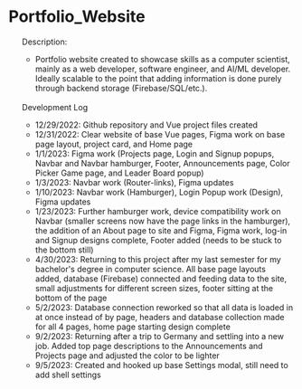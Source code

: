 # Portfolio_Website

<ul>
Description:
<ul>
  <li>Portfolio website created to showcase skills as a computer scientist, mainly as a web developer, software engineer, and AI/ML developer. Ideally scalable to the point that adding information is done purely through backend storage (Firebase/SQL/etc.).</li>
</ul>
<br>
Development Log
<ul>
  <li>12/29/2022: Github repository and Vue project files created</li>
  <li>12/31/2022: Clear website of base Vue pages, Figma work on base page layout, project card, and Home page</li>
  <li>1/1/2023: Figma work (Projects page, Login and Signup popups, Navbar and Navbar hamburger, Footer, Announcements page, Color Picker Game page, and Leader Board popup)</li>
  <li>1/3/2023: Navbar work (Router-links), Figma updates</li>
  <li>1/10/2023: Navbar work (Hamburger), Login Popup work (Design), Figma updates</li>
  <li>1/23/2023: Further hamburger work, device compatibility work on Navbar (smaller screens now have the page links in the hamburger), the addition of an About page to site and Figma, Figma work, log-in and Signup designs complete, Footer added (needs to be stuck to the bottom still)</li>
  <li>4/30/2023: Returning to this project after my last semester for my bachelor's degree in computer science. All base page layouts added, database (Firebase) connected and feeding data to the site, small adjustments for different screen sizes, footer sitting at the bottom of the page</li>
  <li>5/2/2023: Database connection reworked so that all data is loaded in at once instead of by page, headers and database collection made for all 4 pages, home page starting design complete</li>
  <li>9/2/2023: Returning after a trip to Germany and settling into a new job. Added top page descriptions to the Announcements and Projects page and adjusted the color to be lighter</li>
  <li>9/5/2023: Created and hooked up base Settings modal, still need to add shell settings</li>
</ul>
</ul>

